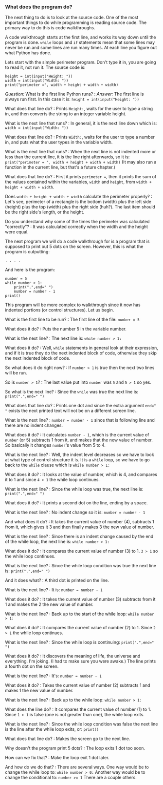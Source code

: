 ### What does the program do?

The next thing to do is to look at the source code. One of the most
important things to do while programming is reading source code. The
primary way to do this is code walkthroughs.

A code walkthrough starts at the first line, and works its way down
until the program is done. `while` loops and `if` statements mean that
some lines may never be run and some lines are run many times. At each
line you figure out what Python has done.

Lets start with the simple perimeter program. Don\'t type it in, you are
going to read it, not run it. The source code is:

``` {.python}
height = int(input("Height: "))
width = int(input("Width: "))
print("perimeter =", width + height + width + width)
```

*Question:* What is the first line Python runs?
:   *Answer:* The first line is always run first. In this case it is:
    `height = int(input("Height: "))`

What does that line do?
:   Prints `Height:`, waits for the user to type a string in, and then
    converts the string to an integer variable height.

What is the next line that runs?
:   In general, it is the next line down which is:
    `width = int(input("Width: "))`

What does that line do?
:   Prints `Width:`, waits for the user to type a number in, and puts
    what the user types in the variable width.

What is the next line that runs?
:   When the next line is not indented more or less than the current
    line, it is the line right afterwards, so it is:
    `print("perimeter = ", width + height + width + width)` (It may also
    run a function in the current line, but that\'s a future chapter.)

What does that line do?
:   First it prints `perimeter =`, then it prints the sum of the values
    contained within the variables, `width` and `height`, from
    `width + height + width + width`.

Does `width + height + width + width` calculate the perimeter properly?
:   Let\'s see, perimeter of a rectangle is the bottom (width) plus the
    left side (height) plus the top (width) plus the right side (huh?).
    The last item should be the right side\'s length, or the height.

Do you understand why some of the times the perimeter was calculated \"correctly\"?
:   It was calculated correctly when the width and the height were
    equal.

The next program we will do a code walkthrough for is a program that is
supposed to print out 5 dots on the screen. However, this is what the
program is outputting:

`. . . . `

And here is the program:

``` {.python}
number = 5
while number > 1:
    print(".",end=" ")
    number = number - 1
print()
```

This program will be more complex to walkthrough since it now has
indented portions (or control structures). Let us begin.

What is the first line to be run?
:   The first line of the file: `number = 5`

What does it do?
:   Puts the number 5 in the variable number.

What is the next line?
:   The next line is: `while number > 1:`

What does it do?
:   Well, `while` statements in general look at their expression, and if
    it is true they do the next indented block of code, otherwise they
    skip the next indented block of code.

So what does it do right now?
:   If `number > 1` is true then the next two lines will be run.

So is `number > 1`?
:   The last value put into `number` was `5` and `5 > 1` so yes.

So what is the next line?
:   Since the `while` was true the next line is: `print(".",end=" ")`

What does that line do?
:   Prints one dot and since the extra argument `end=" "` exists the
    next printed text will not be on a different screen line.

What is the next line?
:   `number = number - 1` since that is following line and there are no
    indent changes.

What does it do?
:   It calculates `number - 1`, which is the current value of `number`
    (or 5) subtracts 1 from it, and makes that the new value of number.
    So basically it changes `number`\'s value from 5 to 4.

What is the next line?
:   Well, the indent level decreases so we have to look at what type of
    control structure it is. It is a `while` loop, so we have to go back
    to the `while` clause which is `while number > 1:`

What does it do?
:   It looks at the value of number, which is 4, and compares it to 1
    and since `4 > 1` the while loop continues.

What is the next line?
:   Since the while loop was true, the next line is:
    `print(".",end=" ")`

What does it do?
:   It prints a second dot on the line, ending by a space.

What is the next line?
:   No indent change so it is: `number = number - 1`

And what does it do?
:   It takes the current value of number (4), subtracts 1 from it, which
    gives it 3 and then finally makes 3 the new value of number.

What is the next line?
:   Since there is an indent change caused by the end of the while loop,
    the next line is: `while number > 1:`

What does it do?
:   It compares the current value of number (3) to 1. `3 > 1` so the
    while loop continues.

What is the next line?
:   Since the while loop condition was true the next line is:
    `print(".",end=" ")`

And it does what?
:   A third dot is printed on the line.

What is the next line?
:   It is: `number = number - 1`

What does it do?
:   It takes the current value of number (3) subtracts from it 1 and
    makes the 2 the new value of number.

What is the next line?
:   Back up to the start of the while loop: `while number > 1:`

What does it do?
:   It compares the current value of number (2) to 1. Since `2 > 1` the
    while loop continues.

What is the next line?
:   Since the while loop is continuing: `print(".",end=" ")`

What does it do?
:   It discovers the meaning of life, the universe and everything. I\'m
    joking. (I had to make sure you were awake.) The line prints a
    fourth dot on the screen.

What is the next line?
:   It\'s: `number = number - 1`

What does it do?
:   Takes the current value of number (2) subtracts 1 and makes 1 the
    new value of number.

What is the next line?
:   Back up to the while loop: `while number > 1:`

What does the line do?
:   It compares the current value of number (1) to 1. Since `1 > 1` is
    false (one is not greater than one), the while loop exits.

What is the next line?
:   Since the while loop condition was false the next line is the line
    after the while loop exits, or: `print()`

What does that line do?
:   Makes the screen go to the next line.

Why doesn\'t the program print 5 dots?
:   The loop exits 1 dot too soon.

How can we fix that?
:   Make the loop exit 1 dot later.

And how do we do that?
:   There are several ways. One way would be to change the while loop
    to: `while number > 0:` Another way would be to change the
    conditional to: `number >= 1` There are a couple others.

